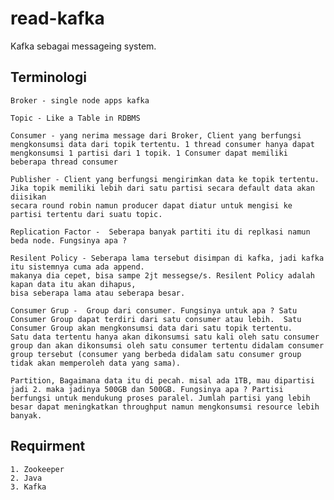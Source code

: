 # read-kafka

Kafka sebagai messageing system. 

## Terminologi
    
    Broker - single node apps kafka

    Topic - Like a Table in RDBMS

    Consumer - yang nerima message dari Broker, Client yang berfungsi mengkonsumsi data dari topik tertentu. 1 thread consumer hanya dapat mengkonsumsi 1 partisi dari 1 topik. 1 Consumer dapat memiliki beberapa thread consumer

    Publisher - Client yang berfungsi mengirimkan data ke topik tertentu. 
    Jika topik memiliki lebih dari satu partisi secara default data akan diisikan 
    secara round robin namun producer dapat diatur untuk mengisi ke partisi tertentu dari suatu topic. 

    Replication Factor -  Seberapa banyak partiti itu di replkasi namun beda node. Fungsinya apa ?  

    Resilent Policy - Seberapa lama tersebut disimpan di kafka, jadi kafka itu sistemnya cuma ada append. 
    makanya dia cepet, bisa sampe 2jt messegse/s. Resilent Policy adalah kapan data itu akan dihapus, 
    bisa seberapa lama atau seberapa besar.

    Consumer Grup -  Group dari consumer. Fungsinya untuk apa ? Satu Consumer Group dapat terdiri dari satu consumer atau lebih.  Satu Consumer Group akan mengkonsumsi data dari satu topik tertentu. 
    Satu data tertentu hanya akan dikonsumsi satu kali oleh satu consumer group dan akan dikonsumsi oleh satu consumer tertentu didalam consumer group tersebut (consumer yang berbeda didalam satu consumer group tidak akan memperoleh data yang sama). 

    Partition, Bagaimana data itu di pecah. misal ada 1TB, mau dipartisi jadi 2. maka jadinya 500GB dan 500GB. Fungsinya apa ? Partisi berfungsi untuk mendukung proses paralel. Jumlah partisi yang lebih besar dapat meningkatkan throughput namun mengkonsumsi resource lebih banyak.


## Requirment

    1. Zookeeper
    2. Java 
    3. Kafka